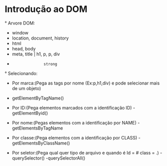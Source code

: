 # Introdução ao DOM

° Arvore DOM:

- window
- location, document, history
- html
- head,               body
- meta, title   | h1, p, p, div
-                   strong

° Selecionando:

- Por marca:(Pega as tags por nome (Ex:p,h1,div) e pode selecionar mais de um objeto)
- getElementByTagName()

- Por ID:(Pega elementos marcados com a identificação ID)
-getElementByid()

- Por nome:(Pegas elementos com a identificação por NAME)
-getElementsByTagName

- Por classe:(Pega elementos com a identificação por CLASS)
-getElementsByClassName()

- Por seletor:(Pega qual quer tipo de arquivo e quando é Id = # class = .)
-querySelector()
-querySelectorAll()
